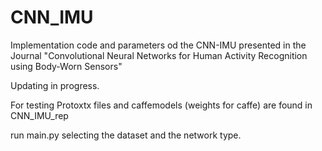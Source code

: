 # CNN_IMU
Implementation code and parameters od the CNN-IMU presented in the Journal "Convolutional Neural Networks for Human Activity Recognition using Body-Worn Sensors"

Updating in progress.

For testing
Protoxtx files and caffemodels (weights for caffe) are found in CNN_IMU_rep

run main.py selecting the dataset and the network type.
